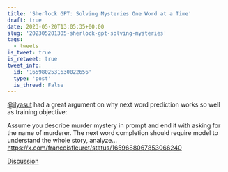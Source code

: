 ```yaml
---
title: 'Sherlock GPT: Solving Mysteries One Word at a Time'
draft: true
date: 2023-05-20T13:05:35+00:00
slug: '202305201305-sherlock-gpt-solving-mysteries'
tags:
  - tweets
is_tweet: true
is_retweet: true
tweet_info:
  id: '1659802531630022656'
  type: 'post'
  is_thread: False
---
```




[@ilyasut](https://x.com/ilyasut) had a great argument on why next word prediction works so well as training objective: 

Assume you describe murder mystery in prompt and end it with asking for the name of murderer. The next word completion should require model to understand the whole story, analyze… <https://x.com/francoisfleuret/status/1659688067853066240>

[Discussion](https://x.com/sytelus/status/1659802531630022656)
